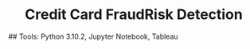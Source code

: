 <h1 align="center">Credit Card FraudRisk Detection</h1>
## Tools: Python 3.10.2, Jupyter Notebook, Tableau
